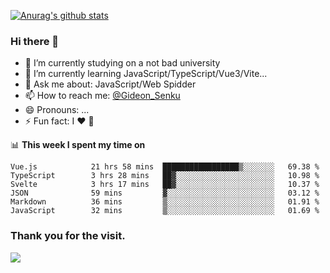 [![Anurag's github stats](https://github-readme-stats.vercel.app/api?username=gideonsenku)](https://github.com/anuraghazra/github-readme-stats)
### Hi there 👋
- 🔭 I’m currently studying on a not bad university 
- 🌱 I’m currently learning JavaScript/TypeScript/Vue3/Vite...
- 💬 Ask me about: JavaScript/Web Spidder 
- 📫 How to reach me: [@Gideon_Senku](https://t.me/Gideon_Senku)
- 😄 Pronouns: ...
- ⚡ Fun fact: I ❤️ 🎵

📊 **This week I spent my time on**
<!--START_SECTION:waka-->

```text
Vue.js            21 hrs 58 mins  █████████████████▒░░░░░░░   69.38 %
TypeScript        3 hrs 28 mins   ██▓░░░░░░░░░░░░░░░░░░░░░░   10.98 %
Svelte            3 hrs 17 mins   ██▓░░░░░░░░░░░░░░░░░░░░░░   10.37 %
JSON              59 mins         ▓░░░░░░░░░░░░░░░░░░░░░░░░   03.12 %
Markdown          36 mins         ▒░░░░░░░░░░░░░░░░░░░░░░░░   01.91 %
JavaScript        32 mins         ▒░░░░░░░░░░░░░░░░░░░░░░░░   01.69 %
```

<!--END_SECTION:waka-->


### Thank you for the visit.
![](http://profile-counter.glitch.me/gideonsenku/count.svg)
<!--
**GideonSenku/GideonSenku** is a ✨ _special_ ✨ repository because its `README.md` (this file) appears on your GitHub profile.

Here are some ideas to get you started:

- 🔭 I’m currently working on ...
- 🌱 I’m currently learning ...
- 👯 I’m looking to collaborate on ...
- 🤔 I’m looking for help with ...
- 💬 Ask me about ...
- 📫 How to reach me: ...
- 😄 Pronouns: ...
- ⚡ Fun fact: ...
-->
